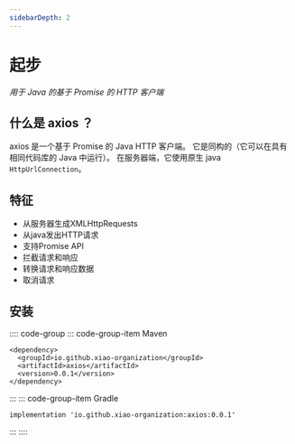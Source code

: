 ```yaml
---
sidebarDepth: 2
---
```


# 起步

*用于 Java 的基于 Promise 的 HTTP 客户端*

## 什么是 axios ？

axios 是一个基于 Promise 的 Java HTTP 客户端。 它是同构的（它可以在具有相同代码库的 Java 中运行）。 在服务器端，它使用原生 java `HttpUrlConnection`。

## 特征

- 从服务器生成XMLHttpRequests
- 从java发出HTTP请求
- 支持Promise API
- 拦截请求和响应
- 转换请求和响应数据
- 取消请求

## 安装

:::: code-group
::: code-group-item Maven
```xml:no-line-numbers
<dependency>
  <groupId>io.github.xiao-organization</groupId>
  <artifactId>axios</artifactId>
  <version>0.0.1</version>
</dependency>
```
:::
::: code-group-item Gradle
```xml:no-line-numbers
implementation 'io.github.xiao-organization:axios:0.0.1'
```
:::
::::


